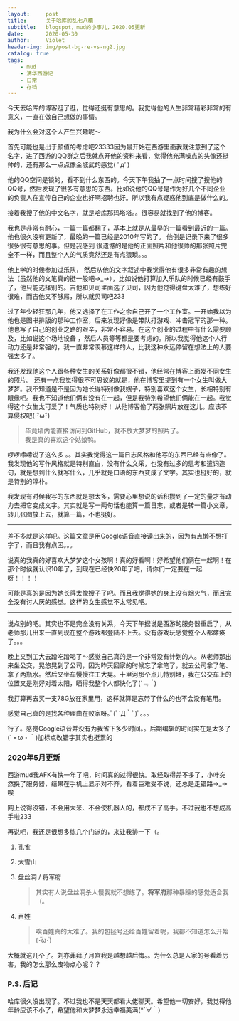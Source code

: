 ```yaml
---
layout:     post
title:      关于哈库的乱七八糟
subtitle:   blogspot，mud的小事儿，2020.05更新
date:       2020-05-30
author:     Violet
header-img: img/post-bg-re-vs-ng2.jpg
catalog: true
tags:
    - mud
    - 清华西游记
    - 日常
    - 存档
---
```


今天去哈库的博客逛了逛，觉得还挺有意思的。我觉得他的人生非常精彩非常的有意义，一直在做自己想做的事情。

我为什么会对这个人产生兴趣呢～

首先可能也是出于颜值的考虑吧23333因为最开始在西游里面我就注意到了这个名字，进了西游的QQ群之后我就点开他的资料来看，觉得他充满噪点的头像还挺帅的，还有那么一点点像金城武的感觉( ﾟдﾟ)

他的QQ空间是锁的，看不到什么东西的。今天下午我抽了一点时间搜了搜他的QQ号，然后发现了很多有意思的东西。比如说他的QQ号是作为好几个不同企业的负责人在宣传自己的企业也好啊招聘也好。所以我有点疑惑他到底是做什么的。

接着我搜了他的中文名字，就是哈库那玛塔塔。。很容易就找到了他的博客。

我也是非常有耐心，一篇一篇都翻了，基本上就是从最早的一篇看到最近的一篇。 他也很久没有更新了，最晚的一篇已经是2010年写的了。 他倒是记录下来了很多很多很有意思的事。但是我感到 很遗憾的是他的正面照片和他很帅的那张照片完全不一样，而且整个人的气质竟然还是有点猥琐。。。

他上学的时候参加过乐队， 然后从他的文字叙述中我觉得他有很多非常有趣的想法（虽然他的文笔真的挺一般吧→_→），比如说他打算加入乐队的时候已经有鼓手了，他只能选择别的。吉他和贝司里面选了贝司，因为他觉得键盘太难了，想练好很难，而吉他又不够屌，所以就贝司吧233

过了年少轻狂那几年，他又选择了在工作之余自己开了一个工作室。一开始我以为他也是图书排版的那种工作室，后来发现好像是带队打游戏、冲击冠军的那一种。他也写了自己的创业之路的艰辛，非常不容易。在这个创业的过程中有什么需要顾及，比如说这个场地设备 ，然后人员等等都是要考虑的。所以我觉得他这个人行动力还是非常强的，我一直非常羡慕这样的人，比我这种永远停留在想法上的人要强太多了。

我还发现他这个人跟各种女生的关系好像都很不错，他经常在博客上面发不同女生的照片。 还有一点我觉得很不可思议的就是，他在博客里提到有一个女生叫做大梦梦。我不知道是不是因为她长得特别像我嫂子，特别喜欢这个女生，长相特别有眼缘吧。我也不知道他们俩有没有在一起，但是我特别希望他们俩能在一起。我觉得这个女生太可爱了！气质也特别好！ 从他博客偷了两张照片放在这儿。应该不算侵权吧( ･ิω･ิ)

> 毕竟墙内能直接访问到GitHub，就不放大梦梦的照片了。<br>我是真的喜欢这个姑娘鸭。

啰啰嗦嗦说了这么多 。。其实我觉得这一篇日志风格和他写的东西已经有点像了。我发现他的写作风格就是特别直白，没有什么文采，也没有过多的思考和遣词造句，就是想到什么就写什么，几乎就是口语的东西变成了文字。其实也挺好的，就是特别的淳朴。

我发现有时候我写的东西就是想太多，需要心里想说的话积攒到了一定的量才有动力去把它变成文字。其实就是写一两句话也能算一篇日志，或者是转一篇小文章，转几张图放上去，就算一篇，不也挺好。

***

差不多就是这样吧。这篇文章是用Google语音直接读出来的，因为有点懒不想打字了，而且我有点困。。。

说真的我真的好喜欢大梦梦这个女孩啊！真的好看啊！好希望他们俩在一起啊！在那个时候就认识10年了，到现在已经快20年了吧，请你们一定要在一起呀！！！！

可能是真的是因为她长得太像嫂子了吧。而且我觉得她的身上没有烟火气，而且完全没有讨人厌的感觉。这样的女生感觉不太常见吧。

***

说点别的吧。其实也不是完全没有关系，今天下午据说是西游的服务器重启了，从老师那儿出来一直到现在整个游戏都登陆不上去。没有游戏玩感觉整个人都瘫痪了。。。

晚上又到工大去蹭吃蹭喝了～感觉自己真的是一个非常没有计划的人。从老师那出来坐公交，晃悠晃到了公司，因为昨天回家的时候忘了拿笔了，就去公司拿了笔、拿了两瓶水。然后又坐车慢慢往工大晃。十里河那个点儿特别堵，我在公交车上的位置又是刚好对着太阳，晒得我整个人都快化了(*´﹃｀*)

我打算再去买一支78G放在家里用，这样就算是忘带了什么的也不会没有笔用。

感觉自己真的是找各种理由在败家呀｡ﾟ(ﾟ´Д｀ﾟ)ﾟ｡。。

行了。感觉Google语音并没有为我省下多少时间。。后期编辑的时间实在是太多了(´・ω・｀)加标点改错字其实也挺累的

### 2020年5月更新

西游mud我AFK有快一年了吧，时间真的过得很快。取经取得差不多了，小叶突然换了服务器，结果在手机上显示对不齐，看着巨难受不说，还总是走错路→_→唉

网上说得没错，不会用大米、不会使机器人的，都成不了高手。不过我也不想成高手啦233

再说吧，我还是很想多练几个门派的，来让我排一下（。

1. 孔雀

2. 大雪山

3. 盘丝洞 / 将军府

    > 其实有人说盘丝洞杀人慢我就不想练了。**将军府**那种暴躁的感觉适合我（。

4. 百姓

    > 唉百姓真的太难了。我的包拯号还给百姓留着呢，我都不知道怎么开始(･ัω･ั)

大概就这几个了。刘亦菲拜了月宫我是越想越后悔。。为什么总是人家的号看着厉害，我的怎么那么废物点心呢？？

### P.S. 后记

哈库很久没出现了。不过我也不是天天都看大佬聊天。希望他一切安好，我觉得他年龄应该不小了，希望他和大梦梦永远幸福美满(*´∀｀)

